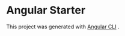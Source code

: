 # Angular Starter

This project was generated with [Angular CLI](https://github.com/angular/angular-cli) .
